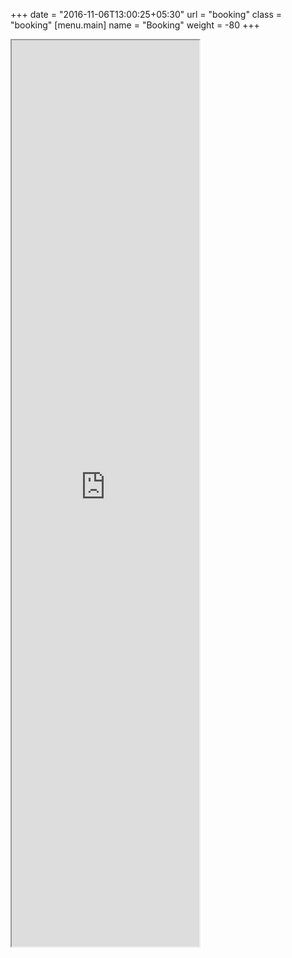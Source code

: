 +++
date = "2016-11-06T13:00:25+05:30"
url = "booking"
class = "booking"
[menu.main]
  name = "Booking"
  weight = -80
+++

<iframe class="habu" src="https://fablabcardiff.habu.co/forms/cb0ef87c-97e2-4c71-b850-7c70bf849584" height="1450"></iframe>
